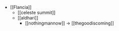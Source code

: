 - [[Flancia]]
  - [[celeste summit]]
  - [[aldhari]]
    - [[nothingmannow]] -> [[thegoodiscoming]]

